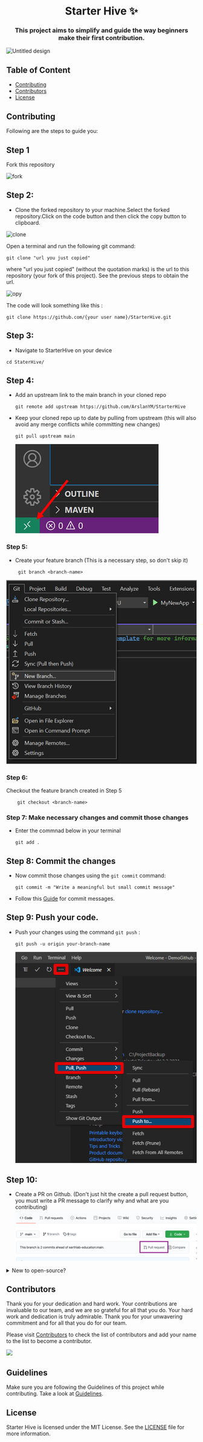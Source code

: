 
<h1 align="center" >Starter Hive ✨</h1>
<h3 align= "center" > This project aims to simplify and guide the way beginners make their first contribution.</h3>

![Untitled design](https://github.com/ArslanYM/StarterHive/assets/104521101/21cebff4-c395-4ec2-b7f9-3bbf199f51da)

## Table of Content

- [Contributing](#contributing)
- [Contributors](#contributors)
- [License](#license)


## Contributing
Following are the steps to guide you:

## Step 1
Fork this repository 

![fork](https://github.com/ArslanYM/StarterHive/assets/104521101/b2863384-753d-448b-9c8f-cc2122121c2b)


## Step 2:
- Clone the forked repository to your machine.Select the forked repository.Click on the code button and then click the copy button to clipboard.

![clone](https://github.com/ArslanYM/StarterHive/assets/104521101/ffe2cb3b-d7e9-41fb-a7e6-8f5ca9d50dd0)

Open a terminal and run the following git command:
   ```
   git clone "url you just copied"
   ```
where "url you just copied" (without the quotation marks) is the url to this repository (your fork of this project). See the previous steps to obtain the url.

![opy](https://github.com/ArslanYM/StarterHive/assets/104521101/5947298f-dd52-478c-9cd9-f22791eea4a5)

The code will look something like this : 
```
git clone https://github.com/{your user name}/StarterHive.git
```


## Step 3: 
- Navigate to StarterHive on your device

```
cd StaterHive/
```
## Step 4:
- Add an upstream link to the main branch in your cloned repo

    ```
    git remote add upstream https://github.com/ArslanYM/StarterHive
    ```
- Keep your cloned repo up to date by pulling from upstream (this will also avoid any merge conflicts while committing new changes)
    ```
    git pull upstream main
    ```
    ![remote upstream](assets/images/remote-indicator.png)
### Step 5: 
- Create your feature branch (This is a necessary step, so don't skip it)
    ```
     git branch <branch-name>
    ```
![new branch](assets/images/git-menu-new-branch.png)
### Step 6:
Checkout the feature branch created in Step 5
```
    git checkout <branch-name>
```

### Step 7: Make necessary changes and commit those changes
- Enter the commnad below in your terminal
   ```
   git add .
   ```
   
## Step 8:  Commit the changes
- Now commit those changes using the `git commit`  command:
    ```
    git commit -m "Write a meaningful but small commit message"
    ```   
- Follow this [Guide](https://gist.github.com/tonibardina/9290fbc7d605b4f86919426e614fe692) for commit messages.

## Step 9: Push your code.
- Push your changes using the command `git push` :
    ```
    git push -u origin your-branch-name
    ```
    ![push icon](assets/images/pasted-image-0-16.png)
## Step 10:
- Create a PR on Github. (Don't just hit the create a pull request button, you must write a PR message to clarify why and what are you contributing)
    ![pull request](assets/images/Screenshot%20from%202023-05-27%2021-19-09.png)

<details> 
 
<summary> New to open-source?
 </summary>


You can also contribute to this project if you are new to open source:
- [Check out the `CONTRIBUTORS.md` file to get started](CONTRIBUTORS.md)

 </details>


## Contributors

Thank you for your dedication and hard work. Your contributions are invaluable to our team, and we are so grateful for all that you do. Your hard work and dedication is truly admirable. Thank you for your unwavering commitment and for all that you do for our team.

Please visit [Contributors](/CONTRIBUTORS.md) to check the list of contributors and add your name to the list to become a contributor.

<a href="https://github.com/ArslanYM/StarterHive/graphs/contributors">
  <img src="https://contrib.rocks/image?repo=ArslanYM/StarterHive" />
</a>


## Guidelines 
Make sure you are following the Guidelines of this project while contributing. Take a look at [Guidelines](GUIDELINES.md).

## License
Starter Hive is licensed under the MIT License. See the [LICENSE](https://github.com/ArslanYM/StarterHive/blob/main/LICENSE) file for more information.
